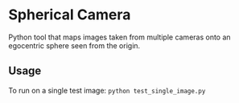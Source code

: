# Spherical Camera
Python tool that maps images taken from multiple cameras onto an egocentric sphere seen from the origin.

## Usage
To run on a single test image:
`python test_single_image.py`